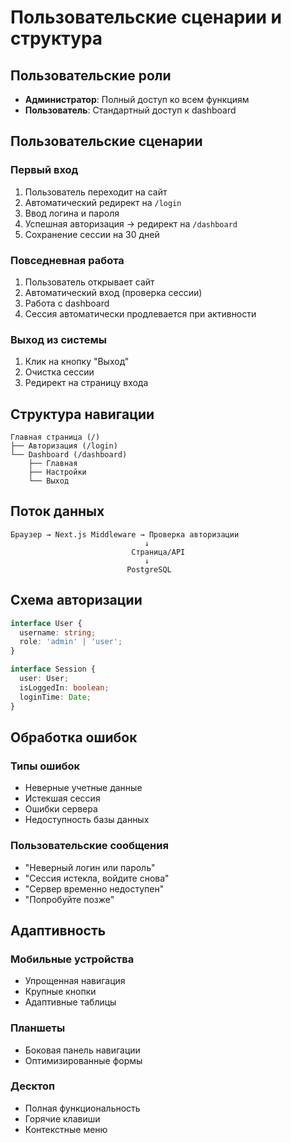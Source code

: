 # Пользовательские сценарии и структура

## Пользовательские роли
- **Администратор**: Полный доступ ко всем функциям
- **Пользователь**: Стандартный доступ к dashboard

## Пользовательские сценарии

### Первый вход
1. Пользователь переходит на сайт
2. Автоматический редирект на `/login`
3. Ввод логина и пароля
4. Успешная авторизация → редирект на `/dashboard`
5. Сохранение сессии на 30 дней

### Повседневная работа
1. Пользователь открывает сайт
2. Автоматический вход (проверка сессии)
3. Работа с dashboard
4. Сессия автоматически продлевается при активности

### Выход из системы
1. Клик на кнопку "Выход"
2. Очистка сессии
3. Редирект на страницу входа

## Структура навигации

```
Главная страница (/)
├── Авторизация (/login)
└── Dashboard (/dashboard)
    ├── Главная
    ├── Настройки
    └── Выход
```

## Поток данных

```
Браузер → Next.js Middleware → Проверка авторизации
                              ↓
                           Страница/API
                              ↓
                          PostgreSQL
```

## Схема авторизации

```typescript
interface User {
  username: string;
  role: 'admin' | 'user';
}

interface Session {
  user: User;
  isLoggedIn: boolean;
  loginTime: Date;
}
```

## Обработка ошибок

### Типы ошибок
- Неверные учетные данные
- Истекшая сессия
- Ошибки сервера
- Недоступность базы данных

### Пользовательские сообщения
- "Неверный логин или пароль"
- "Сессия истекла, войдите снова"
- "Сервер временно недоступен"
- "Попробуйте позже"

## Адаптивность

### Мобильные устройства
- Упрощенная навигация
- Крупные кнопки
- Адаптивные таблицы

### Планшеты
- Боковая панель навигации
- Оптимизированные формы

### Десктоп
- Полная функциональность
- Горячие клавиши
- Контекстные меню